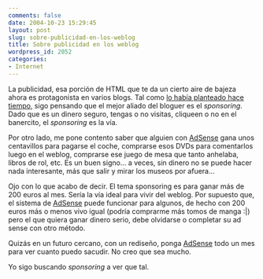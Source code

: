 ```yaml
---
comments: false
date: 2004-10-23 15:29:45
layout: post
slug: sobre-publicidad-en-los-weblog
title: Sobre publicidad en los weblog
wordpress_id: 2052
categories:
- Internet
---
```


La publicidad, esa porción de HTML que te da un cierto aire de bajeza ahora es protagonista en varios blogs. Tal como [lo había planteado hace tiempo](http://www.minid.net/archivos/categorias/marketing/publicidad_en_los_weblogs.php), sigo pensando que el mejor aliado del bloguer es el _sponsoring_. Dado que es un dinero seguro, tengas o no visitas, cliqueen o no en el banercito, el _sponsoring_ es la vía.





Por otro lado, me pone contento saber que alguien con [AdSense](https://www.google.com/adsense/) gana unos centavillos para pagarse el coche, comprarse esos DVDs para comentarlos luego en el weblog, comprarse ese juego de mesa que tanto anhelaba, libros de rol, etc. Es un buen signo… a veces, sin dinero no se puede hacer nada interesante, más que salir y mirar los museos por afuera…





Ojo con lo que acabo de decir. El tema sponsoring es para ganar más de 200 euros al mes. Sería la vía ideal para vivir del weblog. Por supuesto que, el sistema de [AdSense](https://www.google.com/adsense/) puede funcionar para algunos, de hecho con 200 euros más o menos vivo igual (podría comprarme más tomos de manga :|)  pero el que quiera ganar dinero serio, debe olvidarse o completar su ad sense con otro método.





Quizás en un futuro cercano, con un rediseño, ponga [AdSense](https://www.google.com/adsense/) todo un mes para ver cuanto puedo sacudir. No creo que sea mucho.





Yo sigo buscando _sponsoring_ a ver que tal.




 
